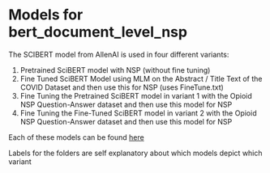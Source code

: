 # Models for bert_document_level_nsp

The SCIBERT model from AllenAI is used in four different variants:
1. Pretrained SciBERT model with NSP (without fine tuning)
2. Fine Tuned SciBERT Model using MLM on the Abstract / Title Text of the COVID Dataset and then use this for NSP (uses FineTune.txt)
3. Fine Tuning the Pretrained SciBERT model in variant 1 with the Opioid NSP Question-Answer dataset and then use this model for NSP
4. Fine Tuning the Fine-Tuned SciBERT model in variant 2 with the Opioid NSP Question-Answer dataset and then use this model for NSP

Each of these models can be found [here](https://www.dropbox.com/sh/ko0d8jayaapb7xq/AABZ1yPVCLFuKUrPoBXBfjD0a?dl=0)

Labels for the folders are self explanatory about which models depict which variant
